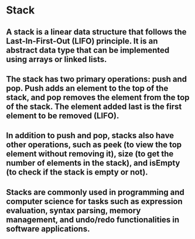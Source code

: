 # Stack

## A stack is a linear data structure that follows the Last-In-First-Out (LIFO) principle. It is an abstract data type that can be implemented using arrays or linked lists.

## The stack has two primary operations: push and pop. Push adds an element to the top of the stack, and pop removes the element from the top of the stack. The element added last is the first element to be removed (LIFO).

## In addition to push and pop, stacks also have other operations, such as peek (to view the top element without removing it), size (to get the number of elements in the stack), and isEmpty (to check if the stack is empty or not).

## Stacks are commonly used in programming and computer science for tasks such as expression evaluation, syntax parsing, memory management, and undo/redo functionalities in software applications.